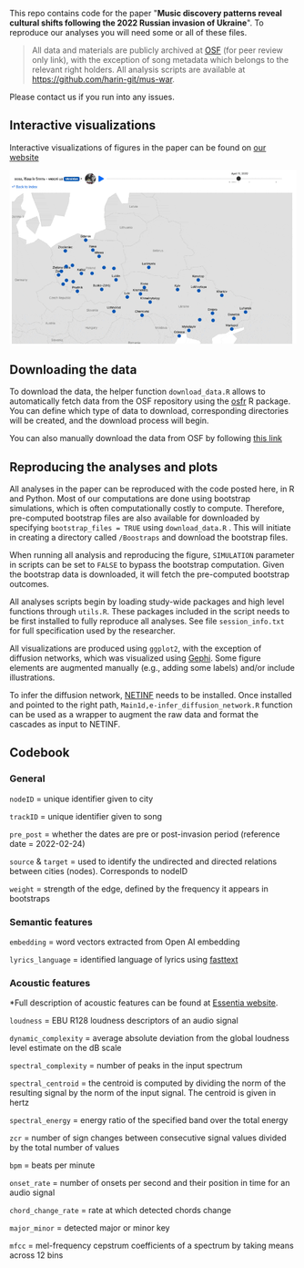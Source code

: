 This repo contains code for the paper "**Music discovery patterns reveal cultural shifts following the 2022 Russian invasion of Ukraine**". To reproduce our analyses you will need some or all of these files.

> All data and materials are publicly archived at [OSF](https://osf.io/ra38k/?view_only=32795758b14040cdb826d743023308fd) (for peer review only link), with the exception of song metadata which belongs to the relevant right holders. All analysis scripts are available at <https://github.com/harin-git/mus-war>.

Please contact us if you run into any issues.

## Interactive visualizations

Interactive visualizations of figures in the paper can be found on [our website](www.musicdiscover.net)

![](images/interactive_ani-01.gif)

## Downloading the data

To download the data, the helper function `download_data.R` allows to automatically fetch data from the OSF repository using the [osfr](https://cran.r-project.org/web/packages/osfr/vignettes/getting_started.html) R package. You can define which type of data to download, corresponding directories will be created, and the download process will begin.

You can also manually download the data from OSF by following [this link](https://osf.io/ra38k/?view_only=32795758b14040cdb826d743023308fd)

## Reproducing the analyses and plots

All analyses in the paper can be reproduced with the code posted here, in R and Python. Most of our computations are done using bootstrap simulations, which is often computationally costly to compute. Therefore, pre-computed bootstrap files are also available for downloaded by specifying `bootstrap_files = TRUE` using `download_data.R` . This will initiate in creating a directory called `/Boostraps` and download the bootstrap files.

When running all analysis and reproducing the figure, `SIMULATION` parameter in scripts can be set to `FALSE` to bypass the bootstrap computation. Given the bootstrap data is downloaded, it will fetch the pre-computed bootstrap outcomes.

All analyses scripts begin by loading study-wide packages and high level functions through `utils.R`. These packages included in the script needs to be first installed to fully reproduce all analyses. See file `session_info.txt` for full specification used by the researcher.

All visualizations are produced using `ggplot2`, with the exception of diffusion networks, which was visualized using [Gephi](https://gephi.org/). Some figure elements are augmented manually (e.g., adding some labels) and/or include illustrations.

To infer the diffusion network, [NETINF](https://snap.stanford.edu/netinf/) needs to be installed. Once installed and pointed to the right path, `Main1d,e-infer_diffusion_network.R` function can be used as a wrapper to augment the raw data and format the cascades as input to NETINF.

## Codebook

### General

`nodeID` = unique identifier given to city

`trackID` = unique identifier given to song

`pre_post` = whether the dates are pre or post-invasion period (reference date = 2022-02-24)

`source` & `target` = used to identify the undirected and directed relations between cities (nodes). Corresponds to nodeID

`weight` = strength of the edge, defined by the frequency it appears in bootstraps

### Semantic features

`embedding` = word vectors extracted from Open AI embedding

`lyrics_language` = identified language of lyrics using [fasttext](https://fasttext.cc/docs/en/language-identification.html)

### Acoustic features

\*Full description of acoustic features can be found at [Essentia website](https://essentia.upf.edu/algorithms_reference.html).

`loudness` = EBU R128 loudness descriptors of an audio signal

`dynamic_complexity` = average absolute deviation from the global loudness level estimate on the dB scale

`spectral_complexity` = number of peaks in the input spectrum

`spectral_centroid` = the centroid is computed by dividing the norm of the resulting signal by the norm of the input signal. The centroid is given in hertz

`spectral_energy` = energy ratio of the specified band over the total energy

`zcr` = number of sign changes between consecutive signal values divided by the total number of values

`bpm` = beats per minute

`onset_rate` = number of onsets per second and their position in time for an audio signal

`chord_change_rate` = rate at which detected chords change

`major_minor` = detected major or minor key

`mfcc` = mel-frequency cepstrum coefficients of a spectrum by taking means across 12 bins
